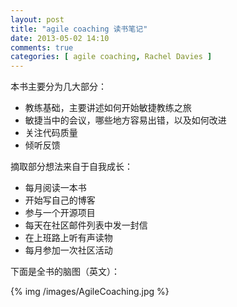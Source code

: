 ```yaml
---
layout: post
title: "agile coaching 读书笔记"
date: 2013-05-02 14:10
comments: true
categories: [ agile coaching, Rachel Davies ]
---
```


本书主要分为几大部分：

- 教练基础，主要讲述如何开始敏捷教练之旅
- 敏捷当中的会议，哪些地方容易出错，以及如何改进
- 关注代码质量
- 倾听反馈

摘取部分想法来自于自我成长：

- 每月阅读一本书
- 开始写自己的博客
- 参与一个开源项目
- 每天在社区邮件列表中发一封信
- 在上班路上听有声读物
- 每月参加一次社区活动


下面是全书的脑图（英文）：

 {% img /images/AgileCoaching.jpg %}
